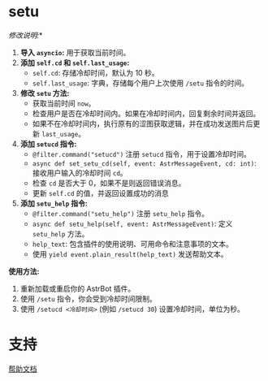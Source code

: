 # setu
*修改说明:**
1.  **导入 `asyncio`:** 用于获取当前时间。
2.  **添加 `self.cd` 和 `self.last_usage`:**
    *   `self.cd`: 存储冷却时间，默认为 10 秒。
    *   `self.last_usage`: 字典，存储每个用户上次使用 `/setu` 指令的时间。
3.  **修改 `setu` 方法:**
    *   获取当前时间 `now`。
    *   检查用户是否在冷却时间内。如果在冷却时间内，回复剩余时间并返回。
    *   如果不在冷却时间内，执行原有的涩图获取逻辑，并在成功发送图片后更新 `last_usage`。
4.  **添加 `setucd` 指令:**
    *   `@filter.command("setucd")` 注册 `setucd` 指令，用于设置冷却时间。
    *   `async def set_setu_cd(self, event: AstrMessageEvent, cd: int)`:  接收用户输入的冷却时间 `cd`。
    *   检查 `cd` 是否大于 0，如果不是则返回错误消息。
    *   更新 `self.cd` 的值，并返回设置成功的消息
5.  **添加 `setu_help` 指令:**
    *   `@filter.command("setu_help")` 注册 `setu_help` 指令。
    *   `async def setu_help(self, event: AstrMessageEvent)`:  定义 `setu_help` 方法。
    *   `help_text`: 包含插件的使用说明、可用命令和注意事项的文本。
    *   使用 `yield event.plain_result(help_text)` 发送帮助文本。
      
**使用方法:**
1.  重新加载或重启你的 AstrBot 插件。
2.  使用 `/setu` 指令，你会受到冷却时间限制。
3.  使用 `/setucd <冷却时间>` (例如 `/setucd 30`) 设置冷却时间，单位为秒。
# 支持

[帮助文档](https://astrbot.soulter.top/center/docs/%E5%BC%80%E5%8F%91/%E6%8F%92%E4%BB%B6%E5%BC%80%E5%8F%91/
)